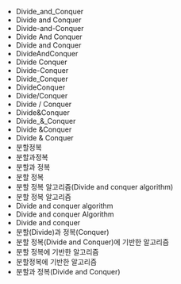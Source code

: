 - Divide_and_Conquer
- Divide and Conquer
- Divide-and-Conquer
- Divide And Conquer
- Divide and Conquer
- DivideAndConquer
- Divide Conquer
- Divide-Conquer
- Divide_Conquer
- DivideConquer
- Divide/Conquer
- Divide / Conquer
- Divide&Conquer
- Divide_&_Conquer
- Divide &Conquer
- Divide & Conquer
- 분할정복
- 분할과정복
- 분할과 정복
- 분할 정복
- 분할 정복 알고리즘(Divide and conquer algorithm)
- 분할 정복 알고리즘
- Divide and conquer algorithm
- Divide and conquer Algorithm
- Divide and conquer
- 분할(Divide)과 정복(Conquer)
- 분할 정복(Divide and Conquer)에 기반한 알고리즘
- 분할 정복에 기반한 알고리즘
- 분할정복에 기반한 알고리즘
- 분할과 정복(Divide and Conquer) 